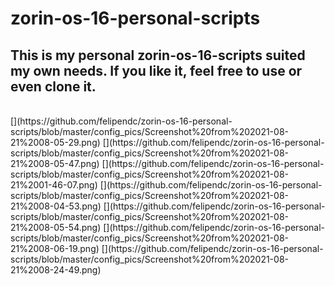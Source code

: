 # zorin-os-16-personal-scripts
## This is my personal zorin-os-16-scripts suited my own needs. If you like it, feel free to use or even clone it. 
<br>
[](https://github.com/felipendc/zorin-os-16-personal-scripts/blob/master/config_pics/Screenshot%20from%202021-08-21%2008-05-29.png)
[](https://github.com/felipendc/zorin-os-16-personal-scripts/blob/master/config_pics/Screenshot%20from%202021-08-21%2008-05-47.png)
[](https://github.com/felipendc/zorin-os-16-personal-scripts/blob/master/config_pics/Screenshot%20from%202021-08-21%2001-46-07.png)
[](https://github.com/felipendc/zorin-os-16-personal-scripts/blob/master/config_pics/Screenshot%20from%202021-08-21%2008-04-53.png)
[](https://github.com/felipendc/zorin-os-16-personal-scripts/blob/master/config_pics/Screenshot%20from%202021-08-21%2008-05-54.png)
[](https://github.com/felipendc/zorin-os-16-personal-scripts/blob/master/config_pics/Screenshot%20from%202021-08-21%2008-06-19.png)
[](https://github.com/felipendc/zorin-os-16-personal-scripts/blob/master/config_pics/Screenshot%20from%202021-08-21%2008-24-49.png)
